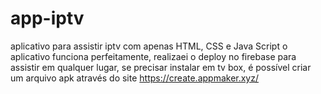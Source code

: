 # app-iptv
aplicativo para assistir iptv
com apenas HTML, CSS e Java Script o aplicativo funciona perfeitamente, realizaei o deploy no firebase para assistir em qualquer lugar, se precisar instalar em tv box, é possível criar um arquivo apk através do site https://create.appmaker.xyz/ 
